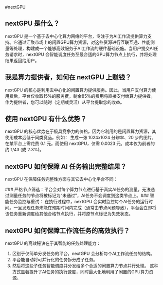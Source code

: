 #nextGPU
## nextGPU 是什么？
nextGPU 是一个基于去中心化算力网络的平台，​专注于为AI工作流提供算力支持。它通过汇聚市场上的闲置GPU算力资源，对这些资源进行互联互通、性能测量等处理，构建成一个能够高效服务于AI工作流的硬件基础设施。当用户提交AI任务请求时，nextGPU 会智能调度任务至最合适的GPU算力节点上执行，并将处理结果返回给用户。

## 我是算力提供者，如何在 nextGPU 上赚钱？
nextGPU 的核心是利用去中心化的闲置算力提供服务。因此，当用户支付算力使用费后，平台仅收取15%的服务费，​剩余85%的费用将直接支付给算力提供者。作为提供者，您可以随时（定期或灵活）从平台提取您的收益。

## 使用 nextGPU 有什么优势？

nextGPU 的核心优势在于极具竞争力的价格。因为它利用的是闲置算力资源，其使用成本远低于同类竞品。
​例如：​​ 生成一张 1024x1024 分辨率、20 步的图片，在某平台上需花费 0.1 元。而使用 nextGPU，​仅需 0.0023 元，成本仅为前者的约 1/43 (或 2.3%)​。

## nextGPU 如何保障 AI 任务输出完整结果？
nextGPU 在保障任务完整性方面与其它去中心化平台不同：

​### 严格节点筛选：​​ 平台会对每个算力节点进行基于真实AI任务的测量。无法通过测量任务的节点将被标记为“未通过”​，AI任务不会调度到这类节点上。
​### 智能任务监控与重试：​​ 在执行过程中，nextGPU 会实时监控每个AI任务的运行时间。一旦发现任务未能在预期时间内完成​（通常由节点问题导致），平台会立即将该任务重新调度给其他合格节点执行，并将原节点标记为失效状态。

## nextGPU 如何保障工作流任务的高效执行？
nextGPU 的高效秘诀在于其智能的任务处理能力​：

1. 区别于仅简单分发任务的平台，nextGPU 会分析每个AI工作流任务的结构。
2. 平台能自动将可并行化的任务拆分成子任务。
3. 然后将这些子任务智能调度并分发给多个合适的闲置算力节点并行处理。
这种方式显著提升了AI任务的执行速度，同时最大化地利用了闲置的GPU算力资源。